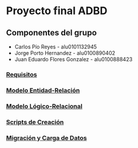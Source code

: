# Proyecto final ADBD
## Componentes del grupo
* Carlos Pío Reyes - alu0101132945
* Jorge Porto Hernandez - alu0100890402
* Juan Eduardo Flores Gonzalez - alu0100888423

### [Requisitos](https://drive.google.com/file/d/1Mk_Fws0cnXVHXrozmHdO7bLkedA6s9bn/view?usp=sharing&authuser=1)
### [Modelo Entidad-Relación](https://drive.google.com/file/d/1310WDrSlCDDioL4g-waBW37hNg-Q_e6Z/view?usp=sharing&authuser=1)
### [Modelo Lógico-Relacional](https://drive.google.com/file/d/1L8GxmLcMCG5V1cg5s1F3KC1b9_dwzn-3/view?usp=sharing&authuser=1)
### [Scripts de Creación](https://drive.google.com/file/d/1BTnbwCSl9i5hcoqAUaZWn3v4l71l2fDD/view?usp=sharing&authuser=1)
### [Migración y Carga de Datos](https://drive.google.com/file/d/1L-WMGWHXMmuAf4hvNmmCWpMyxZkN0OLY/view?usp=sharing&authuser=1)

